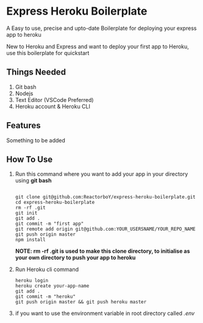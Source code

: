 # Express Heroku Boilerplate

A Easy to use, precise and upto-date Boilerplate for deploying your express app to heroku  

New to Heroku and Express and want to deploy your first app to Heroku, use this boilerplate for quickstart

## Things Needed
1. Git bash
2. Nodejs
3. Text Editor (VSCode Preferred)
4. Heroku account & Heroku CLI

## Features
Something to be added

## How To Use
1. Run this command where you want to add your app in your directory using **git bash**
    ```
    
    git clone git@github.com:ReactorboY/express-heroku-boilerplate.git  
    cd express-heroku-boilerplate
    rm -rf .git
    git init
    git add .
    git commit -m "first app"
    git remote add origin git@github.com:YOUR_USERSNAME/YOUR_REPO_NAME
    git push origin master
    npm install

    ```
    **NOTE: rm -rf .git is used to make this clone directory, to initialise as your own directory to push your app to heroku**  

2. Run Heroku cli command
    ```
    heroku login
    heroku create your-app-name
    git add .
    git commit -m "heroku"
    git push origin master && git push heroku master
    ```

3. if you want to use the environment variable in root directory called *.env*